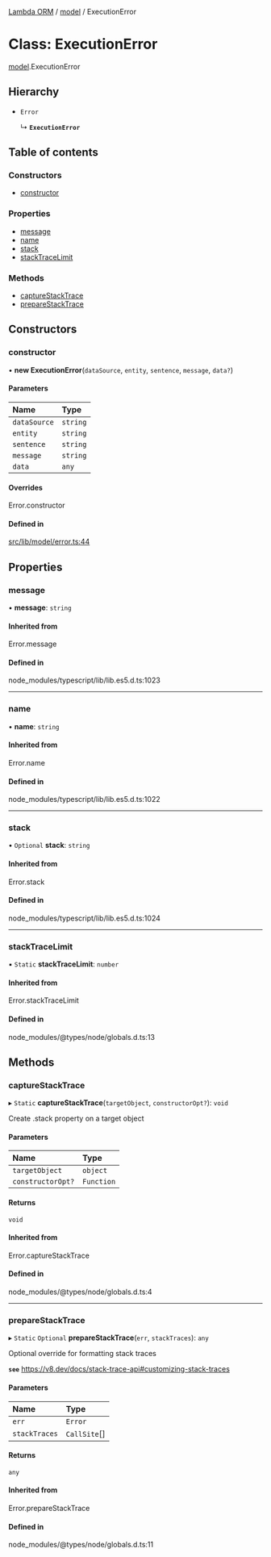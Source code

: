 [Lambda ORM](../README.md) / [model](../modules/model.md) / ExecutionError

# Class: ExecutionError

[model](../modules/model.md).ExecutionError

## Hierarchy

- `Error`

  ↳ **`ExecutionError`**

## Table of contents

### Constructors

- [constructor](model.ExecutionError.md#constructor)

### Properties

- [message](model.ExecutionError.md#message)
- [name](model.ExecutionError.md#name)
- [stack](model.ExecutionError.md#stack)
- [stackTraceLimit](model.ExecutionError.md#stacktracelimit)

### Methods

- [captureStackTrace](model.ExecutionError.md#capturestacktrace)
- [prepareStackTrace](model.ExecutionError.md#preparestacktrace)

## Constructors

### constructor

• **new ExecutionError**(`dataSource`, `entity`, `sentence`, `message`, `data?`)

#### Parameters

| Name | Type |
| :------ | :------ |
| `dataSource` | `string` |
| `entity` | `string` |
| `sentence` | `string` |
| `message` | `string` |
| `data` | `any` |

#### Overrides

Error.constructor

#### Defined in

[src/lib/model/error.ts:44](https://github.com/FlavioLionelRita/lambdaorm/blob/7350fa3/src/lib/model/error.ts#L44)

## Properties

### message

• **message**: `string`

#### Inherited from

Error.message

#### Defined in

node_modules/typescript/lib/lib.es5.d.ts:1023

___

### name

• **name**: `string`

#### Inherited from

Error.name

#### Defined in

node_modules/typescript/lib/lib.es5.d.ts:1022

___

### stack

• `Optional` **stack**: `string`

#### Inherited from

Error.stack

#### Defined in

node_modules/typescript/lib/lib.es5.d.ts:1024

___

### stackTraceLimit

▪ `Static` **stackTraceLimit**: `number`

#### Inherited from

Error.stackTraceLimit

#### Defined in

node_modules/@types/node/globals.d.ts:13

## Methods

### captureStackTrace

▸ `Static` **captureStackTrace**(`targetObject`, `constructorOpt?`): `void`

Create .stack property on a target object

#### Parameters

| Name | Type |
| :------ | :------ |
| `targetObject` | `object` |
| `constructorOpt?` | `Function` |

#### Returns

`void`

#### Inherited from

Error.captureStackTrace

#### Defined in

node_modules/@types/node/globals.d.ts:4

___

### prepareStackTrace

▸ `Static` `Optional` **prepareStackTrace**(`err`, `stackTraces`): `any`

Optional override for formatting stack traces

**`see`** https://v8.dev/docs/stack-trace-api#customizing-stack-traces

#### Parameters

| Name | Type |
| :------ | :------ |
| `err` | `Error` |
| `stackTraces` | `CallSite`[] |

#### Returns

`any`

#### Inherited from

Error.prepareStackTrace

#### Defined in

node_modules/@types/node/globals.d.ts:11
